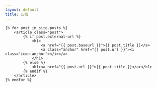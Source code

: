 ```yaml
---
layout: default
title: 归档
---
```


<div id="blog-archives">

	{% for post in site.posts %}
		<article class="post">
			{% if post.external-url %}
				<h1>
					<a href="{{ post.baseurl }}">{{ post.title }}</a>
					<a class="anchor" href="{{ post.url }}"><i class="icon-anchor"></i></a>
				</h1>
			{% else %}
				<h1><a href="{{ post.url }}">{{ post.title }}</a></h1>
			{% endif %}
		</article>
	{% endfor %}

</div>
